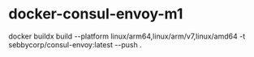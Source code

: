 # docker-consul-envoy-m1

docker buildx build --platform linux/arm64,linux/arm/v7,linux/amd64 -t sebbycorp/consul-envoy:latest --push .